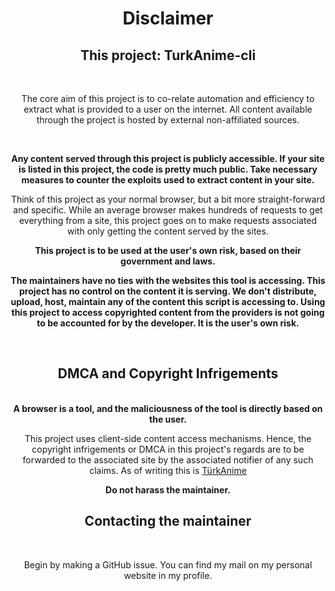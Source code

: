 <h1 align="center">Disclaimer</h1>

<div align="center">

<h2>This project: TurkAnime-cli</h2>

<br>

The core aim of this project is to co-relate automation and efficiency to extract what is provided to a user on the internet. All content available through the project is hosted by external non-affiliated sources.

<br>

<b>Any content served through this project is publicly accessible. If your site is listed in this project, the code is pretty much public. Take necessary measures to counter the exploits used to extract content in your site.</b>

Think of this project as your normal browser, but a bit more straight-forward and specific. While an average browser makes hundreds of requests to get everything from a site, this project goes on to make requests associated with only getting the content served by the sites.

<b>

This project is to be used at the user's own risk, based on their government and laws.

The maintainers have no ties with the websites this tool is accessing. This project has no control on the content it is serving. We don't distribute, upload, host, maintain any of the content this script is accessing to. Using this project to access copyrighted content from the providers is not going to be accounted for by the developer. It is the user's own risk.



</b>




<br>

<h2>DMCA and Copyright Infrigements</h3>

<br>

<b>
A browser is a tool, and the maliciousness of the tool is directly based on the user.
</b>

This project uses client-side content access mechanisms. Hence, the copyright infrigements or DMCA in this project's regards are to be forwarded to the associated site by the associated notifier of any such claims. As of writing this is [TürkAnime](https://turkanime.co)


<b> Do not harass the maintainer. </b>

<h2>
Contacting the maintainer
</h2>
<br>

Begin by making a GitHub issue. You can find my mail on my personal website in my profile.
</div>
